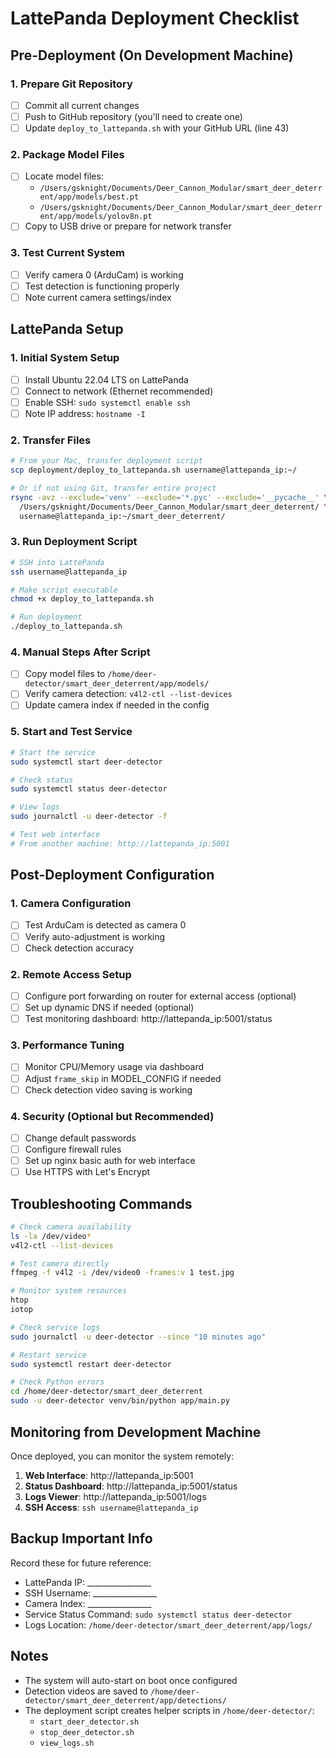 # LattePanda Deployment Checklist

## Pre-Deployment (On Development Machine)

### 1. Prepare Git Repository
- [ ] Commit all current changes
- [ ] Push to GitHub repository (you'll need to create one)
- [ ] Update `deploy_to_lattepanda.sh` with your GitHub URL (line 43)

### 2. Package Model Files
- [ ] Locate model files:
  - `/Users/gsknight/Documents/Deer_Cannon_Modular/smart_deer_deterrent/app/models/best.pt`
  - `/Users/gsknight/Documents/Deer_Cannon_Modular/smart_deer_deterrent/app/models/yolov8n.pt`
- [ ] Copy to USB drive or prepare for network transfer

### 3. Test Current System
- [ ] Verify camera 0 (ArduCam) is working
- [ ] Test detection is functioning properly
- [ ] Note current camera settings/index

## LattePanda Setup

### 1. Initial System Setup
- [ ] Install Ubuntu 22.04 LTS on LattePanda
- [ ] Connect to network (Ethernet recommended)
- [ ] Enable SSH: `sudo systemctl enable ssh`
- [ ] Note IP address: `hostname -I`

### 2. Transfer Files
```bash
# From your Mac, transfer deployment script
scp deployment/deploy_to_lattepanda.sh username@lattepanda_ip:~/

# Or if not using Git, transfer entire project
rsync -avz --exclude='venv' --exclude='*.pyc' --exclude='__pycache__' \
  /Users/gsknight/Documents/Deer_Cannon_Modular/smart_deer_deterrent/ \
  username@lattepanda_ip:~/smart_deer_deterrent/
```

### 3. Run Deployment Script
```bash
# SSH into LattePanda
ssh username@lattepanda_ip

# Make script executable
chmod +x deploy_to_lattepanda.sh

# Run deployment
./deploy_to_lattepanda.sh
```

### 4. Manual Steps After Script
- [ ] Copy model files to `/home/deer-detector/smart_deer_deterrent/app/models/`
- [ ] Verify camera detection: `v4l2-ctl --list-devices`
- [ ] Update camera index if needed in the config

### 5. Start and Test Service
```bash
# Start the service
sudo systemctl start deer-detector

# Check status
sudo systemctl status deer-detector

# View logs
sudo journalctl -u deer-detector -f

# Test web interface
# From another machine: http://lattepanda_ip:5001
```

## Post-Deployment Configuration

### 1. Camera Configuration
- [ ] Test ArduCam is detected as camera 0
- [ ] Verify auto-adjustment is working
- [ ] Check detection accuracy

### 2. Remote Access Setup
- [ ] Configure port forwarding on router for external access (optional)
- [ ] Set up dynamic DNS if needed (optional)
- [ ] Test monitoring dashboard: http://lattepanda_ip:5001/status

### 3. Performance Tuning
- [ ] Monitor CPU/Memory usage via dashboard
- [ ] Adjust `frame_skip` in MODEL_CONFIG if needed
- [ ] Check detection video saving is working

### 4. Security (Optional but Recommended)
- [ ] Change default passwords
- [ ] Configure firewall rules
- [ ] Set up nginx basic auth for web interface
- [ ] Use HTTPS with Let's Encrypt

## Troubleshooting Commands

```bash
# Check camera availability
ls -la /dev/video*
v4l2-ctl --list-devices

# Test camera directly
ffmpeg -f v4l2 -i /dev/video0 -frames:v 1 test.jpg

# Monitor system resources
htop
iotop

# Check service logs
sudo journalctl -u deer-detector --since "10 minutes ago"

# Restart service
sudo systemctl restart deer-detector

# Check Python errors
cd /home/deer-detector/smart_deer_deterrent
sudo -u deer-detector venv/bin/python app/main.py
```

## Monitoring from Development Machine

Once deployed, you can monitor the system remotely:

1. **Web Interface**: http://lattepanda_ip:5001
2. **Status Dashboard**: http://lattepanda_ip:5001/status
3. **Logs Viewer**: http://lattepanda_ip:5001/logs
4. **SSH Access**: `ssh username@lattepanda_ip`

## Backup Important Info

Record these for future reference:
- LattePanda IP: ________________
- SSH Username: ________________
- Camera Index: ________________
- Service Status Command: `sudo systemctl status deer-detector`
- Logs Location: `/home/deer-detector/smart_deer_deterrent/app/logs/`

## Notes
- The system will auto-start on boot once configured
- Detection videos are saved to `/home/deer-detector/smart_deer_deterrent/app/detections/`
- The deployment script creates helper scripts in `/home/deer-detector/`:
  - `start_deer_detector.sh`
  - `stop_deer_detector.sh`
  - `view_logs.sh`